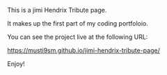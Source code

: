This is a jimi Hendrix Tribute page.

It makes up the first part of my coding portfoloio.

You can see the project live at the following URL:

https://musti9sm.github.io/jimi-hendrix-tribute-page/

Enjoy!

